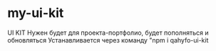 # my-ui-kit
UI KIT
Нужен будет для проекта-портфолио, будет пополняться и обновляться
Устанавливается через команду "npm i qahyfo-ui-kit
